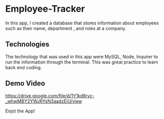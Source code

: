 # Employee-Tracker

In this app, I created a database that stores information about employees such as their name, department , and roles at a company. 

## Technologies 

The technology that was used in this app were MySQL, Node, Inquirer to run the information through the terminal. This was great practice to learn back end coding.

## Demo Video

https://drive.google.com/file/d/1Y1kd8ryc-_whwMBY2YWJRYsN3aadzEiU/view

Enjot the App!
